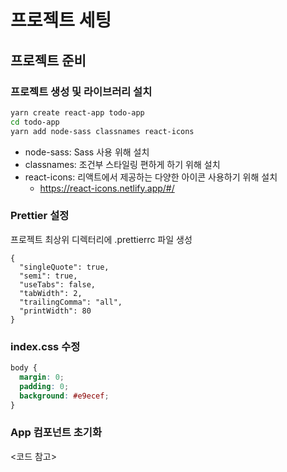 # 프로젝트 세팅

## 프로젝트 준비

### 프로젝트 생성 및 라이브러리 설치

```bash
yarn create react-app todo-app
cd todo-app
yarn add node-sass classnames react-icons
```

- node-sass: Sass 사용 위해 설치
- classnames: 조건부 스타일링 편하게 하기 위해 설치
- react-icons: 리액트에서 제공하는 다양한 아이콘 사용하기 위해 설치
  - <https://react-icons.netlify.app/#/>

### Prettier 설정

프로젝트 최상위 디렉터리에 .prettierrc 파일 생성

```
{
  "singleQuote": true,
  "semi": true,
  "useTabs": false,
  "tabWidth": 2,
  "trailingComma": "all",
  "printWidth": 80
}
```

### index.css 수정

```css
body {
  margin: 0;
  padding: 0;
  background: #e9ecef;
}
```

### App 컴포넌트 초기화

<코드 참고>
